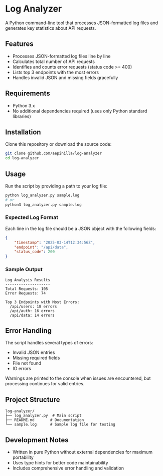 # Log Analyzer

A Python command-line tool that processes JSON-formatted log files and generates key statistics about API requests.

## Features

- Processes JSON-formatted log files line by line
- Calculates total number of API requests
- Identifies and counts error requests (status code >= 400)
- Lists top 3 endpoints with the most errors
- Handles invalid JSON and missing fields gracefully

## Requirements

- Python 3.x
- No additional dependencies required (uses only Python standard libraries)

## Installation

Clone this repository or download the source code:

```bash
git clone github.com/aepinilla/log-analyzer
cd log-analyzer
```

## Usage

Run the script by providing a path to your log file:

```bash
python log_analyzer.py sample.log
# or
python3 log_analyzer.py sample.log
```

### Expected Log Format

Each line in the log file should be a JSON object with the following fields:

```json
{
    "timestamp": "2025-03-14T12:34:56Z",
    "endpoint": "/api/data",
    "status_code": 200
}
```

### Sample Output

```
Log Analysis Results
--------------------
Total Requests: 105
Error Requests: 74

Top 3 Endpoints with Most Errors:
  /api/users: 18 errors
  /api/auth: 16 errors
  /api/data: 14 errors
```

## Error Handling

The script handles several types of errors:

- Invalid JSON entries
- Missing required fields
- File not found
- IO errors

Warnings are printed to the console when issues are encountered, but processing continues for valid entries.

## Project Structure

```
log-analyzer/
├── log_analyzer.py  # Main script
├── README.md       # Documentation
└── sample.log      # Sample log file for testing
```

## Development Notes

- Written in pure Python without external dependencies for maximum portability
- Uses type hints for better code maintainability
- Includes comprehensive error handling and validation